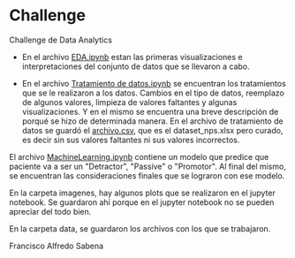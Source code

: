 # Challenge
Challenge de Data Analytics

* En el archivo [EDA.ipynb](https://github.com/panasabena/ChallengeStrata/blob/master/EDA.ipynb) estan las primeras visualizaciones e interpretaciones del conjunto de datos  que se llevaron a cabo.

* En el archivo [Tratamiento de datos.ipynb](https://github.com/panasabena/ChallengeStrata/blob/master/Tratamiento%20de%20datos.ipynb) se encuentran los tratamientos que se le realizaron a los datos.
Cambios en el tipo de datos, reemplazo de algunos valores, limpieza de valores faltantes y algunas visualizaciones. Y en el mismo se encuentra una breve descripción de porqué se hizo de determinada manera.
En el archivo de tratamiento de datos se guardó el [archivo.csv](https://github.com/panasabena/ChallengeStrata/blob/master/archivo.csv), que es el dataset_nps.xlsx pero curado, es decir sin sus valores faltantes ni sus valores incorrectos.

El archivo [MachineLearning.ipynb](https://github.com/panasabena/ChallengeStrata/blob/master/Machine%20Learning.ipynb) contiene un modelo que predice que paciente va a ser un "Detractor", "Passive" o "Promotor". Al final del mismo, se encuentran las consideraciones finales que se lograron con ese modelo.

En la carpeta imagenes, hay algunos plots que se realizaron en el jupyter notebook. Se guardaron ahí porque en el jupyter notebook no se pueden apreciar del todo bien.

En la carpeta data, se guardaron los archivos con los que se trabajaron.

Francisco Alfredo Sabena

